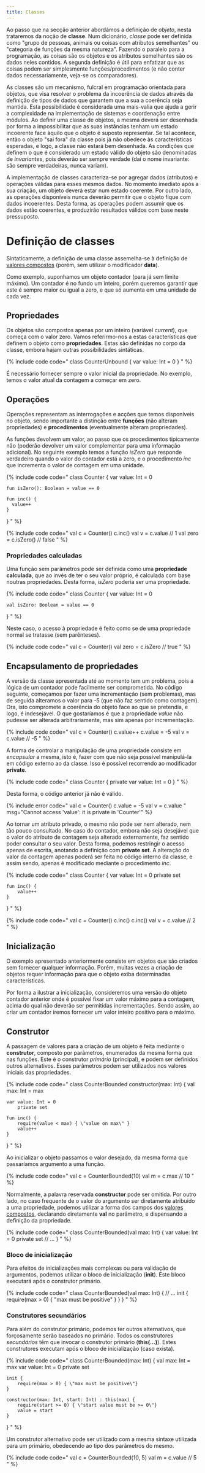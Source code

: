 ```yaml
---
title: Classes
---
```


Ao passo que na secção anterior abordámos a definição de *objeto*, nesta trataremos da noção de **classe**. Num dicionário, *classe* pode ser definida como "grupo de pessoas, animais ou coisas com atributos semelhantes" ou "categoria de funções da mesma natureza". Fazendo o paralelo para a programação, as coisas são os objetos e os atributos semelhantes são os dados neles contidos. A segunda definição é útil para enfatizar que as coisas podem ser simplesmente funções/procedimentos (e não conter dados necessariamente, veja-se os comparadores).

As classes são um mecanismo, fulcral em programação orientada para objetos, que visa resolver o problema da incoerência de dados através da definição de tipos de dados que garantem que a sua a coerência seja mantida. Esta possibilidade é considerada uma mais-valia que ajuda a gerir a complexidade na implementação de sistemas e coordenação entre módulos. Ao definir uma classe de objetos, a mesma deverá ser desenhada por forma a impossibilitar que as suas instâncias tenham um estado incoerente face àquilo que o objeto é suposto representar. Se tal acontece, então o objeto "sai fora" da classe pois já não obedece às características esperadas, e logo, a classe não estará bem desenhada. As condições que definem o que é considerado um estado válido do objeto são denominadas de *invariantes*, pois deverão ser sempre verdade (daí o nome invariante: são sempre verdadeiras, nunca variam).

A implementação de classes caracteriza-se por agregar dados (atributos) e operações válidas para esses mesmos dados. No momento imediato após a sua criação, um objeto deverá estar num estado coerente. Por outro lado, as operações disponíveis nunca deverão permitir que o objeto fique com dados incoerentes. Desta forma, as operações podem assumir que os dados estão coerentes, e produzirão resultados válidos com base neste pressuposto.


# Definição de classes

Sintaticamente, a definição de uma classe assemelha-se à definição de [valores compostos](../01_expressoes/valorescompostos) (porém, sem utilizar o modificador **data**).

Como exemplo, suponhamos um objeto contador (para já sem limite máximo). Um contador é no fundo um inteiro, porém queremos garantir que este é sempre maior ou igual a zero, e que só aumenta em uma unidade de cada vez.


## Propriedades
Os objetos são compostos apenas por um inteiro (variável *current*), que começa com o valor zero. Vamos referirmo-nos a estas características que definem o objeto como **propriedades**. Estas são definidas no corpo da classe, embora hajam outras possibilidades sintáticas.

{% include code code="
class CounterUnbound {
    var value: Int = 0
}
"
%}

É necessário fornecer sempre o valor inicial da propriedade. No exemplo, temos o valor atual da contagem a começar em zero.

## Operações
Operações representam as interrogações e acções que temos disponíveis no objeto, sendo importante a distinção entre **funções** (não alteram propriedades) e **procedimentos** (eventualmente alteram propriedades).

As funções devolvem um valor, ao passo que os procedimentos tipicamente não (poderão devolver um valor complementar para uma informação adicional). No seguinte exemplo temos a função *isZero* que responde verdadeiro quando o valor do contador está a zero, e o procedimento *inc* que incrementa o valor de contagem em uma unidade.

{% include code code="
class Counter {
    var value: Int = 0

    fun isZero(): Boolean = value == 0

    fun inc() {
      value++
    }
}
"
%}

{% include code code="
val c = Counter()
c.inc()
val v = c.value // 1
val zero = c.isZero() // false
"
%}

### Propriedades calculadas
Uma função sem parâmetros pode ser definida como uma **propriedade calculada**, que ao invés de ter o seu valor próprio, é calculada com base noutras propriedades. Desta forma, *isZero* poderia ser uma propriedade.

{% include code code="
class Counter {
    var value: Int = 0

    val isZero: Boolean = value == 0
}
"
%}

Neste caso, o acesso à propriedade é feito como se de uma propriedade normal se tratasse (sem parênteses).


{% include code code="
val c = Counter()
val zero = c.isZero // true
"
%}

## Encapsulamento de propriedades

A versão da classe apresentada até ao momento tem um problema, pois a lógica de um contador pode facilmente ser comprometida. No código seguinte, começamos por fazer uma incrementação (sem problemas), mas de seguida alteramos o valor para -5 (que não faz sentido como contagem). Ora, isto compromete a coerência do objeto face ao que se pretendia, e logo, é indesejável. O que gostaríamos é que a propriedade *value* não pudesse ser alterada arbitrariamente, mas sim apenas por incrementação.

{% include code code="
val c = Counter()
c.value++
c.value = -5
val v = c.value // -5
"
%}

A forma de controlar a manipulação de uma propriedade consiste em *encapsular* a mesma, isto é, fazer com que não seja possível manipulá-la em código externo ao da classe. Isso é possível recorrendo ao modificador **private**.

{% include code code="
class Counter {
    private var value: Int = 0
}
"
%}

Desta forma, o código anterior já não é válido.

{% include error code="
val c = Counter()
c.value = -5
val v = c.value
"
msg="Cannot access 'value': it is private in 'Counter'"
%}

Ao tornar um atributo privado, o mesmo não pode ser nem alterado, nem tão pouco consultado. No caso do contador, embora não seja desejável que o valor do atributo de contagem seja alterado externamente, faz sentido poder consultar o seu valor. Desta forma, podemos restringir o acesso apenas de escrita, anotando a definição com **private set**. A alteração do valor da contagem apenas poderá ser feita no código interno da classe, e assim sendo, apenas é modificado mediante o procedimento *inc*.

{% include code code="
class Counter {
    var value: Int = 0
        private set

    fun inc() {
        value++
    }
}
"
%}

{% include code code="
val c = Counter()
c.inc()
c.inc()
val v = c.value // 2
"
%}

## Inicialização
O exemplo apresentado anteriormente consiste em objetos que são criados sem fornecer qualquer informação. Porém, muitas vezes a criação de objetos requer informação para que o objeto exiba determinadas características.

Por forma a ilustrar a inicialização, consideremos uma versão do objeto contador anterior onde é possível fixar um valor máximo para a contagem, acima do qual não deverão ser permitidas incrementações. Sendo assim, ao criar um contador iremos fornecer um valor inteiro positivo para o máximo.

## Construtor
A passagem de valores para a criação de um objeto é feita mediante o **construtor**, composto por parâmetros, enumerados da mesma forma que nas funções. Este é o construtor *primário* (principal), e podem ser definidos outros alternativos. Esses parâmetros podem ser utilizados nos valores iniciais das propriedades.

{% include code code="
class CounterBounded constructor(max: Int) {
    val max: Int = max

    var value: Int = 0
        private set

    fun inc() {
        require(value < max) { \"value on max\" }
        value++
    }
}
"
%}

Ao inicializar o objeto passamos o valor desejado, da mesma forma que passaríamos argumento a uma função.

{% include code code="
val c = CounterBounded(10)
val m = c.max // 10
"
%}

Normalmente, a palavra reservada **constructor** pode ser omitida. Por outro lado, no caso frequente de o valor do argumento ser diretamente atribuído a uma propriedade, podemos utilizar a forma dos campos dos [valores compostos](../01_expressoes/valorescompostos), declarando diretamente **val** no parâmetro, e dispensando a definição da propriedade.

{% include code code="
class CounterBounded(val max: Int) {
    var value: Int = 0
        private set
    // ...
}
"
%}

### Bloco de inicialização
Para efeitos de inicializações mais complexas ou para validação de argumentos, podemos utilizar o bloco de inicialização (**init**). Este bloco executará após o construtor primário.

{% include code code="
class CounterBounded(val max: Int) {
    // ...
    init {
      require(max > 0) { \"max must be positive\" }
    }
}
"
%}

### Construtores secundários
Para além do construtor primário, podemos ter outros alternativos, que forçosamente serão baseados no primário. Todos os construtores *secundários* têm que invocar o construtor primário (**this(...)**). Estes construtores executam após o bloco de inicialização (caso exista).

{% include code code="
class CounterBounded(max: Int) {
    val max: Int = max
    var value: Int = 0
        private set

    init {
        require(max > 0) { \"max must be positive\"}
    }

    constructor(max: Int, start: Int) : this(max) {
        require(start >= 0) { \"start value must be >= 0\"}
        value = start
    }
}
"
%}

Um construtor alternativo pode ser utilizado com a mesma sintaxe utilizada para um primário, obedecendo ao tipo dos parâmetros do mesmo.

{% include code code="
val c = CounterBounded(10, 5)
val m = c.value // 5
"
%}
